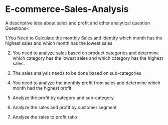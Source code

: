 # E-commerce-Sales-Analysis
A descriptive idea about sales and profit and other analytical question
Questions-:

  1.You Need to Calculate the monthly Sales and identify which month has the highest sales and which month has the lowest sales

2. You need to analyze sales based on product categories and determine which category has the lowest sales and which category has the highest sales.
 
3. The sales analysis needs to be done based on sub-categories

4. You need to analyze the monthly profit from sales and determine which month had the highest profit.

5. Analyze the profit by category and sub-category
  
6. Analyze the sales and profit by customer segment

7. Analyze the sales to profit ratio
